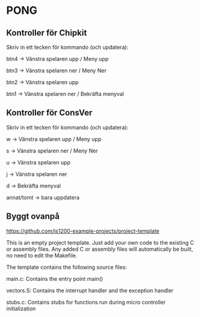 # PONG

## Kontroller för Chipkit
Skriv in ett tecken för kommando (och updatera):

btn4 -> Vänstra spelaren upp / Meny upp

btn3 -> Vänstra spelaren ner / Meny Ner

btn2 -> Vänstra spelaren upp

btn1 -> Vänstra spelaren ner / Bekräfta menyval

## Kontroller för ConsVer
Skriv in ett tecken för kommando (och updatera):

w -> Vänstra spelaren upp / Meny upp

s -> Vänstra spelaren ner / Meny Ner

u -> Vänstra spelaren upp

j -> Vänstra spelaren ner

d -> Bekräfta menyval

annat/tomt -> bara uppdatera

## Byggt ovanpå
https://github.com/is1200-example-projects/project-template

This is an empty project template.
Just add your own code to the existing C or assembly files.
Any added C or assembly files will automatically be built,
no need to edit the Makefile.

The template contains the following source files:

main.c:
	Contains the entry point main()

vectors.S:
	Contains the interrupt handler and the exception handler

stubs.c:
	Contains stubs for functions run during micro controller
	initialization
